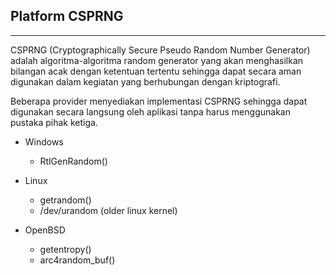 ## Platform CSPRNG 

---

CSPRNG (Cryptographically Secure Pseudo Random Number Generator) adalah algoritma-algoritma random generator yang akan menghasilkan bilangan acak dengan ketentuan tertentu sehingga dapat secara aman digunakan dalam kegiatan yang berhubungan dengan kriptografi.

Beberapa provider menyediakan implementasi CSPRNG sehingga dapat digunakan secara langsung oleh aplikasi tanpa harus menggunakan pustaka pihak ketiga.

* Windows

    * RtlGenRandom()

* Linux

    * getrandom()
    * /dev/urandom (older linux kernel)

* OpenBSD 

    * getentropy()
    * arc4random_buf()

